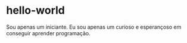# hello-world
Sou apenas um iniciante.
Eu sou apenas um curioso e esperançoso em conseguir aprender programação.
